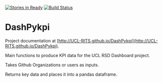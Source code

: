 [![Stories in Ready](https://badge.waffle.io/UCL-RITS/DashPykpi.svg?label=ready&title=Ready)](http://waffle.io/UCL-RITS/DashPykpi)
[![Build Status](https://travis-ci.org/UCL-RITS/DashPykpi.svg?branch=master)](https://travis-ci.org/UCL-RITS/DashPykpi)


# DashPykpi

Project documentation at [http://UCL-RITS.github.io/DashPykpi](http://UCL-RITS.github.io/DashPykpi).

Main functions to produce KPI data for the UCL RSD Dashboard project.

Takes Github Organizations or users as inputs.

Returns key data and places it into a pandas dataframe.

